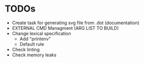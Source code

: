 # TODOs

- Create task for generating svg file from .dot (documentation)
- EXTERNAL CMD Managment (ARG LIST TO BUILD)
- Change lexical specification
  - Add "printenv"
  - Default rule
- Check linting
- Check memory leaks
